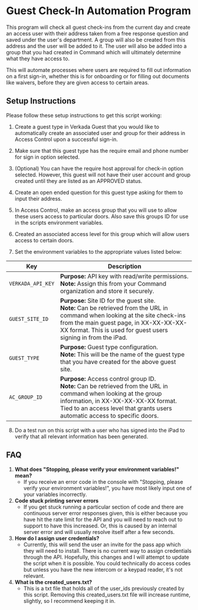 # Guest Check-In Automation Program

This program will check all guest check-ins from the current day and create an access user with their address taken from a free response question and saved under the user's department. A group will also be created from this address and the user will be added to it. The user will also be added into a group that you had created in Command which will ultimately determine what they have access to.

This will automate processes where users are required to fill out information on a first sign-in, whether this is for onboarding or for filling out documents like waivers, before they are given access to certain areas.

## Setup Instructions

Please follow these setup instructions to get this script working:

1. Create a guest type in Verkada Guest that you would like to automatically create an associated user and group for their address in Access Control upon a successful sign-in.

2. Make sure that this guest type has the require email and phone number for sign in option selected.

3. (Optional) You can have the require host approval for check-in option selected. However, this guest will not have their user account and group created until they are listed as an APPROVED status.

4. Create an open ended question for this guest type asking for them to input their address.

5. In Access Control, make an access group that you will use to allow these users access to particular doors. Also save this groups ID for use in the scripts environment variables.

6. Created an associated access level for this group which will allow users access to certain doors.

7. Set the environment variables to the appropriate values listed below:

| Key              | Description                                                                                                                                                                     |
|------------------|---------------------------------------------------------------------------------------------------------------------------------------------------------------------------------|
| `VERKADA_API_KEY` | **Purpose:** API key with read/write permissions.<br>**Note:** Assign this from your Command organization and store it securely.                                                  |
| `GUEST_SITE_ID`   | **Purpose:** Site ID for the guest site.<br>**Note:** Can be retrieved from the URL in command when looking at the site check-ins from the main guest page, in XX-XX-XX-XX-XX format. This is used for guest users signing in from the iPad.                                                                      |
| `GUEST_TYPE`      | **Purpose:** Guest type configuration.<br>**Note:** This will be the name of the guest type that you have created for the above guest site.                                                     |
| `AC_GROUP_ID`     | **Purpose:** Access control group ID.<br>**Note:** Can be retrieved from the URL in command when looking at the group information, in XX-XX-XX-XX-XX format. Tied to an access level that grants users automatic access to specific doors.                                                     |

8. Do a test run on this script with a user who has signed into the iPad to verify that all relevant information has been generated.

## FAQ

1. **What does "Stopping, please verify your environment variables!" mean?**
    - If you receive an error code in the console with "Stopping, please verify your environment variables!", you have most likely input one of your variables incorrectly.
2. **Code stuck printing server errors**
    - If you get stuck running a particular section of code and there are continuous server error responses given, this is either because you have hit the rate limit for the API and you will need to reach out to support to have this increased. Or, this is caused by an internal server error and will usually resolve itself after a few seconds.
3. **How do I assign user credentials?**
    - Currently, this will send the user an invite for the pass app which they will need to install. There is no current way to assign credentials through the API. Hopefully, this changes and I will attempt to update the script when it is possible. You could technically do access codes but unless you have the new intercom or a keypad reader, it's not relevant.
4. **What is the created_users.txt?**
    - This is a txt file that holds all of the user_ids previously created by this script. Removing this created_users.txt file will increase runtime, slightly, so I recommend keeping it in.
